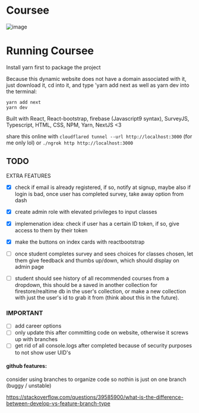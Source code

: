 # Coursee
![image](https://user-images.githubusercontent.com/37818919/222242389-c5afd4cf-2130-469b-a7d4-97b7543f26cf.png)



# Running Coursee
Install yarn first to package the project

Because this dynamic website does not have a domain associated with it, just download it, cd into it, and type 'yarn add next as well as yarn dev into the terminal:

```
yarn add next
yarn dev
```
Built with React, React-bootstrap, firebase (Javascript9 syntax), SurveyJS, Typescript, HTML, CSS, NPM, Yarn, NextJS <3

share this online with ```cloudflared tunnel --url http://localhost:3000``` (for me only lol)
or
```./ngrok http http://localhost:3000```

## TODO
EXTRA FEATURES

- [X] check if email is already registered, if so, notify at signup, maybe also if login is bad, once user has completed survey, take away option from dash

- [X] create admin role with elevated privileges to input classes

- [X] implemenation idea: check if user has a certain ID token, if so, give access to them by their token

- [X] make the buttons on index cards with reactbootstrap

- [ ] once student completes survey and sees choices for classes chosen, let them give feedback and thumbs up/down, which should display on admin page

- [ ] student should see history of all recommended courses from a dropdown, this should be a saved in another collection for firestore/realtime db in the user's collection, or make a new collection with just the user's id to grab it from (think about this in the future).


### IMPORTANT

- [ ] add career options
- [ ] only update this after committing code on website, otherwise it screws up with branches
- [ ] get rid of all console.logs after completed because of security purposes to not show user UID's

#### github features:
consider using branches to organize code so nothin is just on one branch (buggy / unstable)

https://stackoverflow.com/questions/39585900/what-is-the-difference-between-develop-vs-feature-branch-type

